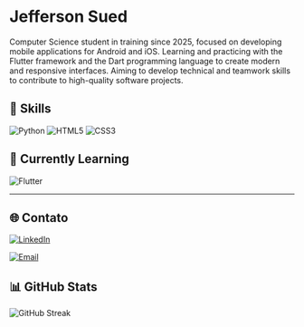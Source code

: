 # Jefferson Sued

Computer Science student in training since 2025, focused on developing mobile applications for Android and iOS. Learning and practicing with the Flutter framework and the Dart programming language to create modern and responsive interfaces. Aiming to develop technical and teamwork skills to contribute to high-quality software projects.

## 🧠 Skills

![Python](https://img.shields.io/badge/Python-000?style=for-the-badge&logo=python&logoColor=FFD43B)
![HTML5](https://img.shields.io/badge/HTML5-000?style=for-the-badge&logo=html5&logoColor=E34F26)
![CSS3](https://img.shields.io/badge/CSS3-000?style=for-the-badge&logo=css3&logoColor=1572B6)

## 📘 Currently Learning

![Flutter](https://img.shields.io/badge/Flutter-000?style=for-the-badge&logo=flutter&logoColor=0E76A8)

---

## 🌐 Contato

[![LinkedIn](https://img.shields.io/badge/LinkedIn-Jefferson%20Sued-blue?style=for-the-badge&logo=linkedin)](https://www.linkedin.com/in/jeffsued/)

[![Email](https://img.shields.io/badge/Gmail-dev.jeffersonsued@gmail.com-red?style=for-the-badge&logo=gmail)](mailto:dev.jeffersonsued@gmail.com)

## 📊 GitHub Stats

![GitHub Streak](https://streak-stats.demolab.com/?user=jeffsued&theme=bear&background=000&border=30A3DC&dates=FFF)
